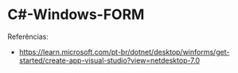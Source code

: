 # C#-Windows-FORM

Referências:
* https://learn.microsoft.com/pt-br/dotnet/desktop/winforms/get-started/create-app-visual-studio?view=netdesktop-7.0